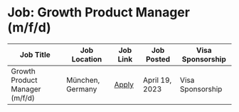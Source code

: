 # Job: Growth Product Manager (m/f/d)

| Job Title | Job Location | Job Link | Job Posted | Visa Sponsorship |
| --- | --- | --- | --- | --- |
| Growth Product Manager (m/f/d) | München, Germany | [Apply](https://www.simscale.com/jobs/?gh_jid=6555455002) | April 19, 2023 | Visa Sponsorship |
